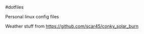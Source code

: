 #dotfiles

Personal linux config files

Weather stuff from https://github.com/scar45/conky_solar_burn
